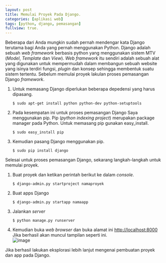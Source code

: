 ```yaml
---
layout: post
title: Memulai Proyek Pada Django.
categories: [aplikasi web]
tags: [python, django, pemasangan]
fullview: true.
---
```


Beberapa dari Anda mungkin sudah pernah mendengar kata Django terutama bagi Anda yang pernah menggunakan Python. Django adalah sebuah *web framework* berbasis python yang menggunakan sistem MTV (*Model*, *Template* dan *View*). *Web framework* itu sendiri adalah sebuah alat yang digunakan untuk mempermudah dalam membangun sebuah website yang isinya terdiri fungsi, *plugin* dan konsep sehingga membentuk suatu sistem tertentu. Sebelum memulai proyek lakulan proses pemasangan Django *framework*.

1. Untuk memasang Django diperlukan beberapa depedensi yang harus dipasang. 
   <p><code>$ sudo apt-get install python python-dev python-setuptools</code></p>

2. Pada kesempatan ini untuk proses pemasangan Django Saya menggunakan pip. Pip (*python indexing project*) merupakan package manager pada Python. Untuk memasang pip gunakan easy_install.
   <p><code>$ sudo easy_install pip</code></p>

3. Kemudian pasang Django menggunakan pip.
   <p><code>$ sudo pip install django</code></p>


Selesai untuk proses pemasangan Django, sekarang langkah-langkah untuk memulai proyek.

1. Buat proyek dan ketikan perintah berikut ke dalam *console*.
   <p><code>$ django-admin.py startproject namaproyek</code></p>

2. Buat apps Django
   <p><code>$ django-admin.py startapp namaapp</code></p>

3. Jalankan *server* 
   <p><code>$ python manage.py runserver</code></p>

4. Kemudian buka *web browser* dan buka alamat ini [http://localhost:8000](http://localhost:8000) Jika berhasil akan muncul tampilan seperti ini.<br> ![image](http://s27.postimg.org/88q7gofnn/image.png)

Jika berhasil lakukan eksplorasi lebih lanjut mengenai pembuatan proyek dan app pada Django.
